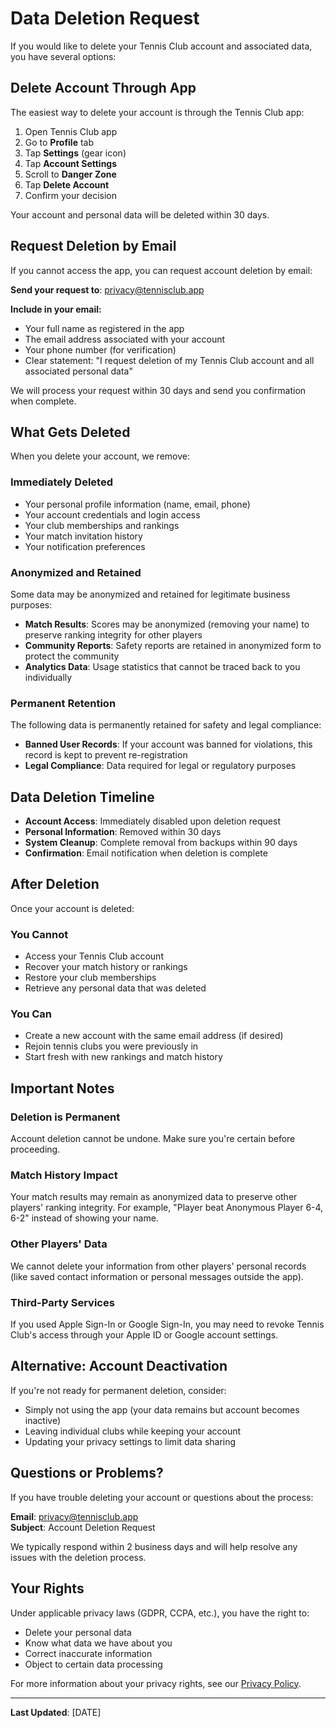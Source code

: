 # Data Deletion Request

If you would like to delete your Tennis Club account and associated data, you have several options:

## Delete Account Through App

The easiest way to delete your account is through the Tennis Club app:

1. Open Tennis Club app
2. Go to **Profile** tab
3. Tap **Settings** (gear icon)
4. Tap **Account Settings**
5. Scroll to **Danger Zone**
6. Tap **Delete Account**
7. Confirm your decision

Your account and personal data will be deleted within 30 days.

## Request Deletion by Email

If you cannot access the app, you can request account deletion by email:

**Send your request to**: privacy@tennisclub.app

**Include in your email:**
- Your full name as registered in the app
- The email address associated with your account
- Your phone number (for verification)
- Clear statement: "I request deletion of my Tennis Club account and all associated personal data"

We will process your request within 30 days and send you confirmation when complete.

## What Gets Deleted

When you delete your account, we remove:

### Immediately Deleted
- Your personal profile information (name, email, phone)
- Your account credentials and login access
- Your club memberships and rankings
- Your match invitation history
- Your notification preferences

### Anonymized and Retained
Some data may be anonymized and retained for legitimate business purposes:
- **Match Results**: Scores may be anonymized (removing your name) to preserve ranking integrity for other players
- **Community Reports**: Safety reports are retained in anonymized form to protect the community
- **Analytics Data**: Usage statistics that cannot be traced back to you individually

### Permanent Retention
The following data is permanently retained for safety and legal compliance:
- **Banned User Records**: If your account was banned for violations, this record is kept to prevent re-registration
- **Legal Compliance**: Data required for legal or regulatory purposes

## Data Deletion Timeline

- **Account Access**: Immediately disabled upon deletion request
- **Personal Information**: Removed within 30 days
- **System Cleanup**: Complete removal from backups within 90 days
- **Confirmation**: Email notification when deletion is complete

## After Deletion

Once your account is deleted:

### You Cannot
- Access your Tennis Club account
- Recover your match history or rankings  
- Restore your club memberships
- Retrieve any personal data that was deleted

### You Can
- Create a new account with the same email address (if desired)
- Rejoin tennis clubs you were previously in
- Start fresh with new rankings and match history

## Important Notes

### Deletion is Permanent
Account deletion cannot be undone. Make sure you're certain before proceeding.

### Match History Impact
Your match results may remain as anonymized data to preserve other players' ranking integrity. For example, "Player beat Anonymous Player 6-4, 6-2" instead of showing your name.

### Other Players' Data
We cannot delete your information from other players' personal records (like saved contact information or personal messages outside the app).

### Third-Party Services
If you used Apple Sign-In or Google Sign-In, you may need to revoke Tennis Club's access through your Apple ID or Google account settings.

## Alternative: Account Deactivation

If you're not ready for permanent deletion, consider:
- Simply not using the app (your data remains but account becomes inactive)
- Leaving individual clubs while keeping your account
- Updating your privacy settings to limit data sharing

## Questions or Problems?

If you have trouble deleting your account or questions about the process:

**Email**: privacy@tennisclub.app  
**Subject**: Account Deletion Request

We typically respond within 2 business days and will help resolve any issues with the deletion process.

## Your Rights

Under applicable privacy laws (GDPR, CCPA, etc.), you have the right to:
- Delete your personal data
- Know what data we have about you
- Correct inaccurate information
- Object to certain data processing

For more information about your privacy rights, see our [Privacy Policy](privacy-policy.md).

---

**Last Updated**: [DATE]